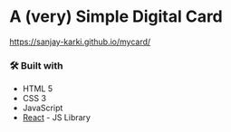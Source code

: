 # A (very) Simple Digital Card

https://sanjay-karki.github.io/mycard/

### :hammer_and_wrench:	Built with

- HTML 5
- CSS 3
- JavaScript
- [React](https://reactjs.org/) - JS Library

